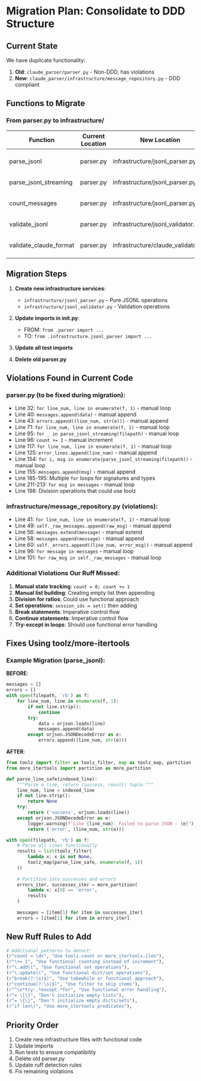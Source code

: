 # Migration Plan: Consolidate to DDD Structure

## Current State
We have duplicate functionality:
1. **Old**: `claude_parser/parser.py` - Non-DDD, has violations
2. **New**: `claude_parser/infrastructure/message_repository.py` - DDD compliant

## Functions to Migrate

### From parser.py to infrastructure/

| Function | Current Location | New Location | Purpose |
|----------|-----------------|--------------|---------|
| parse_jsonl | parser.py | infrastructure/jsonl_parser.py | Raw JSONL parsing |
| parse_jsonl_streaming | parser.py | infrastructure/jsonl_parser.py | Streaming parse |
| count_messages | parser.py | infrastructure/jsonl_parser.py | Count without loading |
| validate_jsonl | parser.py | infrastructure/jsonl_validator.py | Validate JSONL |
| validate_claude_format | parser.py | infrastructure/claude_validator.py | Validate Claude format |

## Migration Steps

1. **Create new infrastructure services**:
   - `infrastructure/jsonl_parser.py` - Pure JSONL operations
   - `infrastructure/jsonl_validator.py` - Validation operations
   
2. **Update imports in __init__.py**:
   - FROM: `from .parser import ...`
   - TO: `from .infrastructure.jsonl_parser import ...`

3. **Update all test imports**

4. **Delete old parser.py**

## Violations Found in Current Code

### parser.py (to be fixed during migration):
- Line 32: `for line_num, line in enumerate(f, 1)` - manual loop
- Line 40: `messages.append(data)` - manual append  
- Line 43: `errors.append((line_num, str(e)))` - manual append
- Line 71: `for line_num, line in enumerate(f, 1)` - manual loop
- Line 95: `for _ in parse_jsonl_streaming(filepath)` - manual loop
- Line 96: `count += 1` - manual increment
- Line 117: `for line_num, line in enumerate(f, 1)` - manual loop
- Line 125: `error_lines.append(line_num)` - manual append
- Line 154: `for i, msg in enumerate(parse_jsonl_streaming(filepath))` - manual loop
- Line 155: `messages.append(msg)` - manual append
- Line 185-195: Multiple `for` loops for signatures and types
- Line 211-213: `for msg in messages` - manual loop
- Line 198: Division operations that could use toolz

### infrastructure/message_repository.py (violations):
- Line 41: `for line_num, line in enumerate(f, 1)` - manual loop
- Line 49: `self._raw_messages.append(raw_msg)` - manual append
- Line 56: `messages.extend(message)` - manual extend
- Line 58: `messages.append(message)` - manual append
- Line 60: `self._errors.append((line_num, error_msg))` - manual append
- Line 96: `for message in messages` - manual loop
- Line 101: `for raw_msg in self._raw_messages` - manual loop

### Additional Violations Our Ruff Missed:
1. **Manual state tracking**: `count = 0; count += 1`
2. **Manual list building**: Creating empty list then appending
3. **Division for ratios**: Could use functional approach
4. **Set operations**: `session_ids = set()` then adding
5. **Break statements**: Imperative control flow
6. **Continue statements**: Imperative control flow
7. **Try-except in loops**: Should use functional error handling

## Fixes Using toolz/more-itertools

### Example Migration (parse_jsonl):

**BEFORE**:
```python
messages = []
errors = []
with open(filepath, 'rb') as f:
    for line_num, line in enumerate(f, 1):
        if not line.strip():
            continue
        try:
            data = orjson.loads(line)
            messages.append(data)
        except orjson.JSONDecodeError as e:
            errors.append((line_num, str(e)))
```

**AFTER**:
```python
from toolz import filter as toolz_filter, map as toolz_map, partition
from more_itertools import partition as more_partition

def parse_line_safe(indexed_line):
    """Parse a line, return (success, result) tuple."""
    line_num, line = indexed_line
    if not line.strip():
        return None
    try:
        return ('success', orjson.loads(line))
    except orjson.JSONDecodeError as e:
        logger.warning(f"Line {line_num}: Failed to parse JSON - {e}")
        return ('error', (line_num, str(e)))

with open(filepath, 'rb') as f:
    # Parse all lines functionally
    results = list(toolz_filter(
        lambda x: x is not None,
        toolz_map(parse_line_safe, enumerate(f, 1))
    ))
    
    # Partition into successes and errors
    errors_iter, successes_iter = more_partition(
        lambda x: x[0] == 'error', 
        results
    )
    
    messages = [item[1] for item in successes_iter]
    errors = [item[1] for item in errors_iter]
```

## New Ruff Rules to Add

```python
# Additional patterns to detect:
(r"count = \d+", "Use toolz.count or more_itertools.ilen"),
(r"\+= 1", "Use functional counting instead of increment"),
(r"\.add\(", "Use functional set operations"),
(r"\.update\(", "Use functional dict/set operations"),
(r"break(?:\s|$)", "Use takewhile or functional approach"),
(r"continue(?:\s|$)", "Use filter to skip items"),
(r"^\s*try:.*except.*for", "Use functional error handling"),
(r"= \[\]", "Don't initialize empty lists"),
(r"= \{\}", "Don't initialize empty dicts/sets"),
(r"if len\(", "Use more_itertools predicates"),
```

## Priority Order
1. Create new infrastructure files with functional code
2. Update imports
3. Run tests to ensure compatibility
4. Delete old parser.py
5. Update ruff detection rules
6. Fix remaining violations